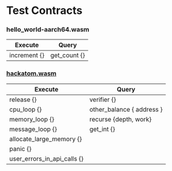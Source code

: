 Test Contracts 
==============
### hello_world-aarch64.wasm
| Execute      | Query        |
|--------------|--------------|
| increment {} | get_count {} |

### [hackatom.wasm](https://github.com/CosmWasm/cosmwasm/blob/main/contracts/hackatom/src/contract.rs)
| Execute                     | Query                     |
|-----------------------------|---------------------------|
| release {}                  | verifier {}               |
| cpu_loop {}                 | other_balance { address } |
| memory_loop {}              | recurse {depth, work}     |
| message_loop {}             | get_int {}                |
| allocate_large_memory {}    |                           |
| panic {}                    |                           |
| user_errors_in_api_calls {} |                           |
